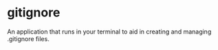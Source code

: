 gitignore
=========

An application that runs in your terminal to aid in creating and managing .gitignore files.
